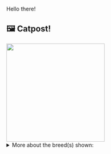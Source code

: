 Hello there!



## 🖼️ Catpost!

<sub>
    <img src="https://cdn2.thecatapi.com/images/tOGSsMx5J.jpg" height="256">
</sub>


<details>
<summary>More about the breed(s) shown:</summary>

Breed: Scottish Fold

Description: The Scottish Fold is a sweet, charming breed. She is an easy cat to live with and to care for. She is affectionate and is comfortable with all members of her family. Her tail should be handled gently. Folds are known for sleeping on their backs, and for sitting with their legs stretched out and their paws on their belly. This is called the "Buddha Position".

Links:
<ul>
  <li>CFA http://cfa.org/Breeds/BreedsSthruT/ScottishFold.aspx</li>
  <li>Wikipedia https://en.wikipedia.org/wiki/Scottish_Fold</li>
</ul> 

</details>
